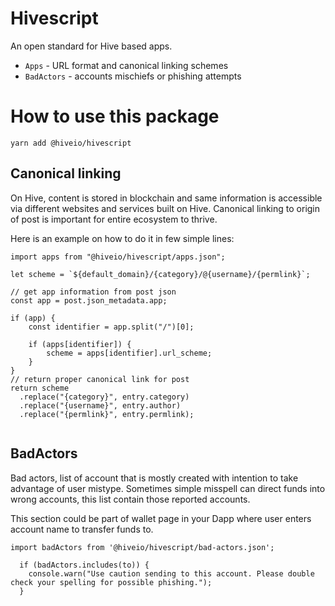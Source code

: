 # Hivescript

An open standard for Hive based apps.

- `Apps` - URL format and canonical linking schemes
- `BadActors` - accounts mischiefs or phishing attempts

# How to use this package

`yarn add @hiveio/hivescript`

## Canonical linking

On Hive, content is stored in blockchain and same information is accessible via different websites and services built on Hive. Canonical linking to origin of post is important for entire ecosystem to thrive. 

Here is an example on how to do it in few simple lines: 

```
import apps from "@hiveio/hivescript/apps.json";

let scheme = `${default_domain}/{category}/@{username}/{permlink}`;

// get app information from post json
const app = post.json_metadata.app;

if (app) {
    const identifier = app.split("/")[0];

    if (apps[identifier]) {
        scheme = apps[identifier].url_scheme;
    }
}
// return proper canonical link for post
return scheme
  .replace("{category}", entry.category)
  .replace("{username}", entry.author)
  .replace("{permlink}", entry.permlink);
  
```

## BadActors

Bad actors, list of account that is mostly created with intention to take advantage of user mistype. Sometimes simple misspell can direct funds into wrong accounts, this list contain those reported accounts.

This section could be part of wallet page in your Dapp where user enters account name to transfer funds to.

```
import badActors from '@hiveio/hivescript/bad-actors.json';

  if (badActors.includes(to)) {
    console.warn("Use caution sending to this account. Please double check your spelling for possible phishing.");
  }

```